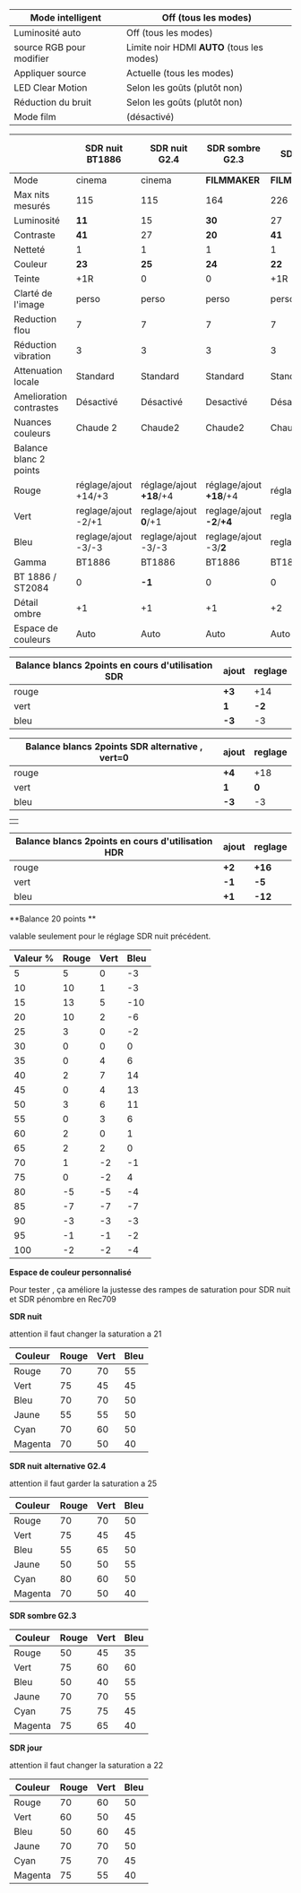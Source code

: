 | Mode intelligent         | Off (tous les modes)                        |
| ------------------------ | ------------------------------------------- |
| Luminosité auto          | Off (tous les modes)                        |
| source RGB pour modifier | Limite noir HDMI  **AUTO** (tous les modes) |
| Appliquer source         | Actuelle (tous les modes)                   |
| LED Clear Motion         | Selon les goûts (plutôt non)                |
| Réduction du bruit       | Selon les goûts (plutôt non)                |
| Mode film                | (désactivé)                                 |


|                         | SDR nuit BT1886      | SDR nuit    G2.4         | SDR sombre G2.3             | SDR jour BT1886        | SDR lumineux G2.2        | SDR jour jeux/sport | HDR film nuit        | HDR  film jour Maximum | HDR film jour  penombre | SDR PS4 jour jeux        |
| ----------------------- | -------------------- | ------------------------ | --------------------------- | ---------------------- | ------------------------ | ------------------- | -------------------- | ---------------------- | ----------------------- | ------------------------ |
| Mode                    | cinema               | cinema                   | **FILMMAKER**               | **FILMMAKER**/standard | standard                 | **naturel**         | cinema               | FILMMAKER              | FILMMAKER               | standard                 |
| Max nits mesurés        | 115                  | 115                      | 164                         | 226                    | 276                      | x                   | 50%/100% **100/450** | 50%/100% **254/1016**  | 50%/100% **195/854**    | x                        |
| Luminosité              | **11**               | 15                       | **30**                      | 27                     | 35                       | 40                  | **24**               | **50**                 | **44**                  | 35                       |
| Contraste               | **41**               | 27                       | **20**                      | **41**                 | **41**                   | 20                  | **26**               | **38**                 | **33**                  | 40                       |
| Netteté                 | 1                    | 1                        | 1                           | 1                      | 1                        | 1                   | 0                    | 0                      | 0                       | 1                        |
| Couleur                 | **23**               | **25**                   | **24**                      | **22**                 | **18**                   | **21**              | **30**               | **26**                 | **27**                  | **18**                   |
| Teinte                  | +1R                  | 0                        | 0                           | +1R                    | +1R                      | +1R                 | +1R                  | +1R                    | +1R                     | +1R                      |
| Clarté de l'image       | perso                | perso                    | perso                       | perso                  | perso                    | perso/desactivé     | perso                | perso                  | perso                   | **auto**                 |
| Reduction flou          | 7                    | 7                        | 7                           | 7                      | 7                        | **10**              | 7                    | 7                      | 7                       |                          |
| Réduction vibration     | 3                    | 3                        | 3                           | 3                      | 3                        | **5**               | 3                    | 3                      | 3                       |                          |
| Attenuation locale      | Standard             | Standard                 | Standard                    | Standard               | Standard                 | Standard            | **standard**         | **standard**           | **standard**            | Standard                 |
| Amelioration contrastes | Désactivé            | Désactivé                | Desactivé                   | Désactivé              | Désactivé                | Désactivé           | **eleve**            | **bas**                | **bas**                 | Désactivé                |
| Nuances couleurs        | Chaude 2             | Chaude2                  | Chaude2                     | Chaude 2               | Chaude 2                 | Chaude 2            | Chaude 2             | Chaude 2               | Chaude 2                | Chaude 2                 |
| Balance blanc 2 points  |                      |                          |                             |                        |                          |                     |                      |                        |                         |                          |
| Rouge                   | réglage/ajout +14/+3 | réglage/ajout **+18**/+4 | réglage/ajout **+18**/+4    | réglage/ajout +14/+3   | **réglage/ajout +15/+2** |                     | réglage/ajout +16/+2 | réglage/ajout +16/+2   | réglage/ajout +16/+2    | **réglage/ajout +15/+2** |
| Vert                    | reglage/ajout -2/+1  | reglage/ajout **0**/+1   | reglage/ajout **-2**/**+4** | reglage/ajout -2/+1    | **réglage/ajout -3/1**   |                     | réglage/ajout -5/-1  | réglage/ajout -5/-1    | réglage/ajout -5/-1     | **réglage/ajout -3/1**   |
| Bleu                    | reglage/ajout -3/-3  | reglage/ajout -3/-3      | reglage/ajout -3/**2**      | reglage/ajout -3/-3    | **reglage/ajout -3 /-3** |                     | réglage/ajout -12/+1 | réglage/ajout -12/+1   | réglage/ajout -12/+1    | **reglage/ajout 0 /-3**  |
| Gamma                   | BT1886               | BT1886                   | BT1886                      | BT1886                 | BT1886                   | BT1886              | ST2084               | ST2084                 | ST2084                  | BT1886                   |
| BT 1886 / ST2084        | 0                    | **-1**                   | 0                           | 0                      | +1                       | 0                   | **-3**               | **-2**                 | **-2**                  | 0                        |
| Détail ombre            | +1                   | +1                       | +1                          | +2                     | +3                       | +3                  | **-1**               | **+1**                 | **0**                   | 0                        |
| Espace de couleurs      | Auto                 | Auto                     | Auto                        | Auto                   | Auto                     | Natif grisé         | **auto**             | **auto**               | auto                    | **auto**                 |



| Balance blancs 2points en cours d'utilisation SDR | ajout  | reglage |
| ------------------------------------------------- | ------ | ------- |
| rouge                                             | **+3** | +14     |
| vert                                              | **1**  | **-2**  |
| bleu                                              | **-3** | -3      |



| Balance blancs 2points  SDR alternative , vert=0 | ajout  | reglage |
| ------------------------------------------------ | ------ | ------- |
| rouge                                            | **+4** | +18     |
| vert                                             | **1**  | **0**   |
| bleu                                             | **-3** | -3      |

|      |
| ---- |
|      |

| Balance blancs 2points en cours d'utilisation HDR | ajout  | reglage |
| ------------------------------------------------- | ------ | ------- |
| rouge                                             | **+2** | **+16** |
| vert                                              | **-1** | **-5**  |
| bleu                                              | **+1** | **-12** |

**Balance 20 points **

valable seulement pour le réglage SDR nuit précédent.

| Valeur % | Rouge | Vert | Bleu |
| -------- | ----- | ---- | ---- |
| 5        | 5     | 0    | -3   |
| 10       | 10    | 1    | -3   |
| 15       | 13    | 5    | -10  |
| 20       | 10    | 2    | -6   |
| 25       | 3     | 0    | -2   |
| 30       | 0     | 0    | 0    |
| 35       | 0     | 4    | 6    |
| 40       | 2     | 7    | 14   |
| 45       | 0     | 4    | 13   |
| 50       | 3     | 6    | 11   |
| 55       | 0     | 3    | 6    |
| 60       | 2     | 0    | 1    |
| 65       | 2     | 2    | 0    |
| 70       | 1     | -2   | -1   |
| 75       | 0     | -2   | 4    |
| 80       | -5    | -5   | -4   |
| 85       | -7    | -7   | -7   |
| 90       | -3    | -3   | -3   |
| 95       | -1    | -1   | -2   |
| 100      | -2    | -2   | -4   |

**Espace de couleur personnalisé**

Pour tester , ça améliore la justesse des rampes de saturation pour SDR nuit et SDR pénombre en Rec709

**SDR nuit**

attention il faut changer la saturation a 21 

| Couleur | Rouge | Vert | Bleu |
| ------- | ----- | ---- | ---- |
| Rouge   | 70    | 70   | 55   |
| Vert    | 75    | 45   | 45   |
| Bleu    | 70    | 70   | 50   |
| Jaune   | 55    | 55   | 50   |
| Cyan    | 70    | 60   | 50   |
| Magenta | 70    | 50   | 40   |

**SDR nuit** **alternative G2.4**

attention il faut garder la saturation a 25

| Couleur | Rouge | Vert | Bleu |
| ------- | ----- | ---- | ---- |
| Rouge   | 70    | 70   | 50   |
| Vert    | 75    | 45   | 45   |
| Bleu    | 55    | 65   | 50   |
| Jaune   | 50    | 50   | 55   |
| Cyan    | 80    | 60   | 50   |
| Magenta | 70    | 50   | 40   |

**SDR sombre G2.3**

| Couleur | Rouge | Vert | Bleu |
| ------- | ----- | ---- | ---- |
| Rouge   | 50    | 45   | 35   |
| Vert    | 75    | 60   | 60   |
| Bleu    | 50    | 40   | 55   |
| Jaune   | 70    | 70   | 55   |
| Cyan    | 75    | 75   | 45   |
| Magenta | 75    | 65   | 40   |



**SDR jour**

attention il faut changer la saturation a 22 

| Couleur | Rouge | Vert | Bleu |
| ------- | ----- | ---- | ---- |
| Rouge   | 70    | 60   | 50   |
| Vert    | 60    | 50   | 45   |
| Bleu    | 50    | 60   | 45   |
| Jaune   | 70    | 70   | 50   |
| Cyan    | 75    | 70   | 45   |
| Magenta | 75    | 55   | 40   |

